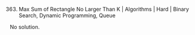 363. Max Sum of Rectangle No Larger Than K | Algorithms | Hard | Binary Search, Dynamic Programming, Queue

No solution.
